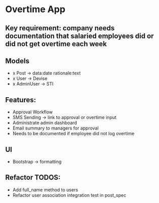 # Overtime App

## Key requirement: company needs documentation that salaried employees did or did not get overtime each week

## Models

- x Post -> data:date rationale:text
- x User -> Devise
- x AdminUser -> STI

## Features:

- Approval Workflow
- SMS Sending -> link to approval or overtime input
- Administrate admin dashboard
- Email summary to managers for approval
- Needs to be documented if employee did not log overtime

## UI

- Bootstrap -> formatting

## Refactor TODOS:

- Add full_name method to users
- Refactor user association integration test in post_spec
